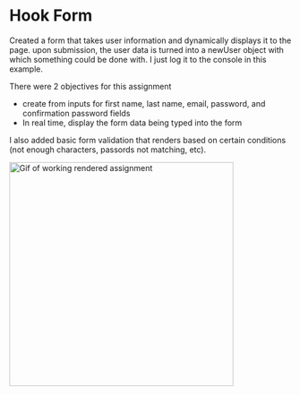 # Hook Form

Created a form that takes user information and dynamically displays it to the page.
upon submission, the user data is turned into a newUser object with which something could be done with. I just log it to the console in this example.

There were 2 objectives for this assignment

- create from inputs for first name, last name, email, password, and confirmation password fields
- In real time, display the form data being typed into the form

I also added basic form validation that renders based on certain conditions (not enough characters, passords not matching, etc).

<img src="screenshot.GIF" alt="Gif of working rendered assignment" width="400"/>
